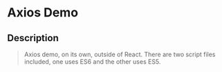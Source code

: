 # Axios Demo

## Description

> Axios demo, on its own, outside of React. There are two script files included, one uses ES6 and the other uses ES5.